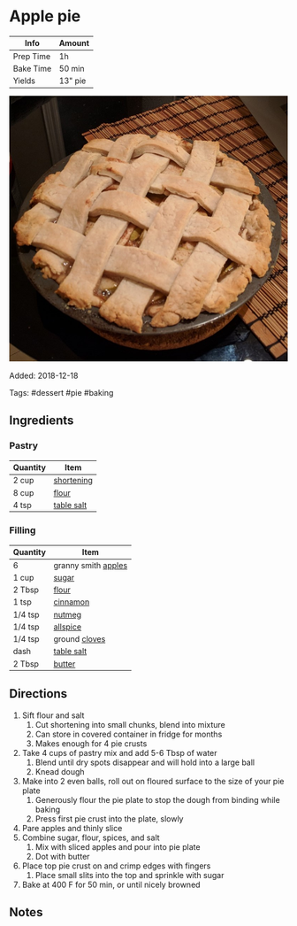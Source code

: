 # Apple pie

| Info      | Amount  |
| --------- | ------- |
| Prep Time | 1h      |
| Bake Time | 50 min  |
| Yields    | 13" pie |

![Apple pie](../_assets/apple-pie.jpg)

Added: 2018-12-18

Tags: #dessert #pie #baking

## Ingredients

### Pastry

| Quantity | Item                                          |
| -------- | --------------------------------------------- |
| 2 cup    | [shortening](../_ingredients/shortening.md)   |
| 8 cup    | [flour](../_ingredients/flour.md)             |
| 4 tsp    | [table salt](../_ingredients/table%20salt.md) |

### Filling

| Quantity | Item                                            |
| -------- | ----------------------------------------------- |
| 6        | granny smith [apples](../_ingredients/apple.md) |
| 1 cup    | [sugar](../_ingredients/sugar.md)               |
| 2 Tbsp   | [flour](../_ingredients/flour.md)               |
| 1 tsp    | [cinnamon](../_ingredients/cinnamon.md)         |
| 1/4 tsp  | [nutmeg](../_ingredients/nutmeg.md)             |
| 1/4 tsp  | [allspice](../_ingredients/allspice.md)         |
| 1/4 tsp  | ground [cloves](../_ingredients/cloves.md)      |
| dash     | [table salt](../_ingredients/table%20salt.md)   |
| 2 Tbsp   | [butter](../_ingredients/butter.md)             |

## Directions

1. Sift flour and salt
    1. Cut shortening into small chunks, blend into mixture
    2. Can store in covered container in fridge for months
    3. Makes enough for 4 pie crusts
2. Take 4 cups of pastry mix and add 5-6 Tbsp of water
    1. Blend until dry spots disappear and will hold into a large ball
    2. Knead dough
3. Make into 2 even balls, roll out on floured surface to the size of your pie plate
     1. Generously flour the pie plate to stop the dough from binding while baking
     2. Press first pie crust into the plate, slowly
4. Pare apples and thinly slice
5. Combine sugar, flour, spices, and salt
    1. Mix with sliced apples and pour into pie plate
    2. Dot with butter
6. Place top pie crust on and crimp edges with fingers
    1. Place small slits into the top and sprinkle with sugar
7. Bake at 400 F for 50 min, or until nicely browned

## Notes

[^1]: Be sure to make pie crust first, so apple mixture doesn't become runny before you place it in the pie

[^2]: You can make a weave top instead of a pull top by slicing the top crust into strips, then weaving and crimping around the edges

[^3]: Takes around 1h prep time if starting from scratch, 10-20 min less if pastry mix is already made

[^4]: Don't butter pan, put flour around to make it non-stick
